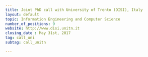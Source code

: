 ```yaml
---
title: Joint PhD call with University of Trento (DISI), Italy
layout: default
topic: Information Engineering and Computer Science
number_of_positions: 9
website: http://www.disi.unitn.it
closing_date : May 31st, 2017
tag: call_uni
subtag: call_unitn

---
```

